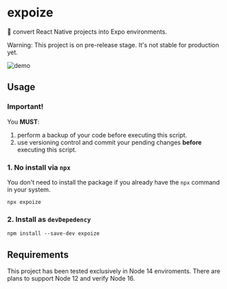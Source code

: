 # expoize
💫 convert React Native projects into Expo environments.

Warning: This project is on pre-release stage. It's not stable for production yet.

![demo](https://user-images.githubusercontent.com/18369833/120942021-5d201380-c726-11eb-9b54-97ea22917ec0.jpg)

## Usage

### Important!

You **MUST**:
1. perform a backup of your code before executing this script.
2. use versioning control and commit your pending changes **before** executing this script. 

### 1. No install via `npx`

You don't need to install the package if you already have the `npx` command in your system.

```
npx expoize
```

### 2. Install as `devDepedency`

```
npm install --save-dev expoize
```

## Requirements

This project has been tested exclusively in Node 14 enviroments. There are plans to support Node 12 and verify Node 16.
